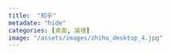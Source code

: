 ```yaml
---
title:  "知乎"
metadate: "hide"
categories: [桌面, 論壇]
image: "/assets/images/zhihu_desktop_4.jpg"
---
```

